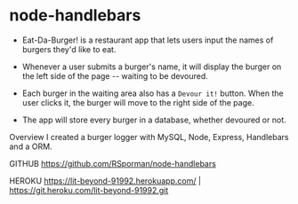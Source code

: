 # node-handlebars

* Eat-Da-Burger! is a restaurant app that lets users input the names of burgers they'd like to eat.

* Whenever a user submits a burger's name, it will display the burger on the left side of the page -- waiting to be devoured.

* Each burger in the waiting area also has a `Devour it!` button. When the user clicks it, the burger will move to the right side of the page.

* The app will store every burger in a database, whether devoured or not.

Overview
I created a burger logger with MySQL, Node, Express, Handlebars and a ORM.

GITHUB
https://github.com/RSporman/node-handlebars

HEROKU
https://lit-beyond-91992.herokuapp.com/ | https://git.heroku.com/lit-beyond-91992.git


